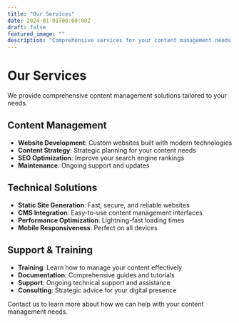 ```yaml
---
title: "Our Services"
date: 2024-01-01T00:00:00Z
draft: false
featured_image: ""
description: "Comprehensive services for your content management needs."
---
```


# Our Services

We provide comprehensive content management solutions tailored to your needs.

## Content Management

- **Website Development**: Custom websites built with modern technologies
- **Content Strategy**: Strategic planning for your content needs
- **SEO Optimization**: Improve your search engine rankings
- **Maintenance**: Ongoing support and updates

## Technical Solutions

- **Static Site Generation**: Fast, secure, and reliable websites
- **CMS Integration**: Easy-to-use content management interfaces
- **Performance Optimization**: Lightning-fast loading times
- **Mobile Responsiveness**: Perfect on all devices

## Support & Training

- **Training**: Learn how to manage your content effectively
- **Documentation**: Comprehensive guides and tutorials
- **Support**: Ongoing technical support and assistance
- **Consulting**: Strategic advice for your digital presence

Contact us to learn more about how we can help with your content management needs.
